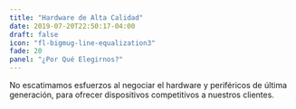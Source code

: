 ```yaml
---
title: "Hardware de Alta Calidad"
date: 2019-07-20T22:50:17-04:00
draft: false
icon: "fl-bigmug-line-equalization3"
fade: 20
panel: "¿Por Qué Elegirnos?"
---
```

No escatimamos esfuerzos al negociar el hardware y periféricos de última generación, para ofrecer dispositivos competitivos a nuestros clientes.
